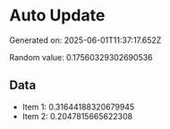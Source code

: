 # Auto Update

Generated on: 2025-06-01T11:37:17.652Z

Random value: 0.17560329302690536

## Data

- Item 1: 0.31644188320679945
- Item 2: 0.2047815665622308